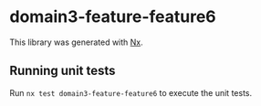# domain3-feature-feature6

This library was generated with [Nx](https://nx.dev).

## Running unit tests

Run `nx test domain3-feature-feature6` to execute the unit tests.
